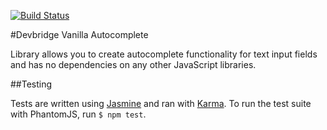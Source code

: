[![Build Status](https://travis-ci.org/devbridge/Devbridge-Autocomplete.svg?branch=master)](https://travis-ci.org/devbridge/Devbridge-Autocomplete)

#Devbridge Vanilla Autocomplete

Library allows you to create autocomplete functionality for text input fields and has no dependencies on any other JavaScript libraries.

##Testing

Tests are written using [Jasmine] and ran with [Karma]. To run
the test suite with PhantomJS, run `$ npm test`.

<!-- section links -->

[Jasmine]: http://pivotal.github.com/jasmine/
[Karma]: http://karma-runner.github.io/